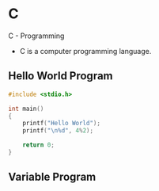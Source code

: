 # C
C - Programming

- C is a computer programming language.

## Hello World Program
```C
#include <stdio.h>

int main()
{
    printf("Hello World");
    printf("\n%d", 4%2);

    return 0;
}

```

## Variable Program

```C

```
